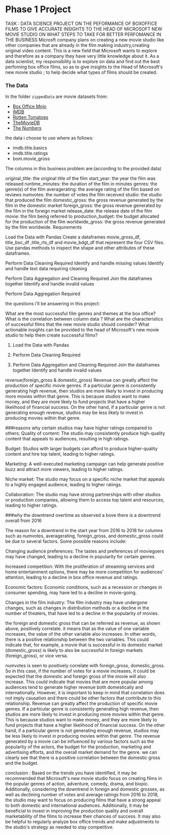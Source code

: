 # Phase 1 Project
TASK : DATA SCIENCE PROJECT ON THE PEFORMANCE OF BOXOFFICE FILMS TO GIVE ACCURATE INSIGHTS TO THE HEAD OF MICROSOFT NEW MOVIE STUDIO ON WHAT STEPS TO TAKE FOR BETTER PERFOMANCE IN THE BUSINESS
Microsft company plans on creating a new movie studio like other companies that are already in the film making industry,creating original video content. This is a new field that Microsoft wants to explore and therefore as a company they have very little knowledge about it. As a data scientist, my responsibility is to explore on data and find out the best perfoming box office films, so as to give insights to the Head of Microsoft's new movie studio ; to help decide what types of films should be created.


### The Data

In the folder `zippedData` are movie datasets from:

* [Box Office Mojo](https://www.boxofficemojo.com/)
* [IMDB](https://www.imdb.com/)
* [Rotten Tomatoes](https://www.rottentomatoes.com/)
* [TheMovieDB](https://www.themoviedb.org/)
* [The Numbers](https://www.the-numbers.com/)

the data i choose to use where as follows:

* imdb.title.basics
* imdb.title.ratings
* bom.movie_gross

The columns in this business problem are:(according to the provided data)

original_title: the original title of the film
start_year: the year the film was released
runtime_minutes: the duration of the film in minutes
genres: the genre(s) of the film
averagerating: the average rating of the film based on reviews
numvotes: the number of votes the film received
studio: the studio that produced the film
domestic_gross: the gross revenue generated by the film in the domestic market
foreign_gross: the gross revenue generated by the film in the foreign market
release_date: the release date of the film
movie: the film being referred to
production_budget: the budget allocated for the production of the film
worldwide_gross: the gross revenue generated by the film worldwide.
Requirements

Load the Data with Pandas Create a dataframes movie_gross_df, title_bsc_df ,title_rts_df and movie_bdgt_df that represent the four CSV files. Use pandas methods to inspect the shape and other attributes of these dataframes.

Perform Data Cleaning Required Identify and handle missing values Identify and handle text data requiring cleaning

Perform Data Aggregation and Cleaning Required Join the dataframes together Identify and handle invalid values

Perform Data Aggregation Required

the questions i'll be answering in this project:

What are the most successful film genres and themes at the box office?
What is the correlation between column data ?
What are the characteristics of successful films that the new movie studio should consider?
What actionable insights can be provided to the head of Microsoft's new movie studio to help them create successful films?


1. Load the Data with Pandas

2. Perform Data Cleaning Required

3. Perform Data Aggregation and Cleaning Required Join the dataframes together Identify and handle invalid values

revenue(foreign_gross & domestic_gross)
Revenue can greatly affect the production of specific movie genres. If a particular genre is consistently generating high revenue, then studios are more likely to invest in producing more movies within that genre. This is because studios want to make money, and they are more likely to fund projects that have a higher likelihood of financial success. On the other hand, if a particular genre is not generating enough revenue, studios may be less likely to invest in producing movies within that genre.


###reasons why certain studios may have higher ratings compared to others:
Quality of content: The studio may consistently produce high-quality content that appeals to audiences, resulting in high ratings.

Budget: Studios with larger budgets can afford to produce higher-quality content and hire top talent, leading to higher ratings.

Marketing: A well-executed marketing campaign can help generate positive buzz and attract more viewers, leading to higher ratings.

Niche market: The studio may focus on a specific niche market that appeals to a highly engaged audience, leading to higher ratings.

Collaboration: The studio may have strong partnerships with other studios or production companies, allowing them to access top talent and resources, leading to higher ratings.



###why the downtrend overtime
as observed a bove there is a downtrend overall from 2016

The reason for a downtrend in the start year from 2016 to 2018 for columns such as numvotes, averagerating, foreign_gross, and domestic_gross could be due to several factors. Some possible reasons include:

Changing audience preferences: The tastes and preferences of moviegoers may have changed, leading to a decline in popularity for certain genres.

Increased competition: With the proliferation of streaming services and home entertainment options, there may be more competition for audiences' attention, leading to a decline in box office revenue and ratings.

Economic factors: Economic conditions, such as a recession or changes in consumer spending, may have led to a decline in movie-going.

Changes in the film industry: The film industry may have undergone changes, such as changes in distribution methods or a decline in the number of theaters, that have led to a decline in the popularity of movies.


the foreign and domestic gross that can be referred as revenue, as shown above, positively correlate.
it means that as the value of one variable increases, the value of the other variable also increases. In other words, there is a positive relationship between the two variables. This could indicate that, for example, a movie that is successful in its domestic market (domestic_gross) is likely to also be successful in foreign markets (foreign_gross), or vice versa.


numvotes is seen to positively correlate with foreign_gross, domestic_gross. So in this case, if the number of votes for a movie increases, it could be expected that the domestic and foreign gross of the movie will also increase. This could indicate that movies that are more popular among audiences tend to generate higher revenue both domestically and internationally. However, it is important to keep in mind that correlation does not imply causation and there could be other factors that contribute to this relationship.
Revenue can greatly affect the production of specific movie genres. If a particular genre is consistently generating high revenue, then studios are more likely to invest in producing more movies within that genre. This is because studios want to make money, and they are more likely to fund projects that have a higher likelihood of financial success. On the other hand, if a particular genre is not generating enough revenue, studios may be less likely to invest in producing movies within that genre. The revenue generated by a movie can be influenced by various factors such as the popularity of the actors, the budget for the production, marketing and advertising efforts, and the overall market demand for the genre. we can clearly see that there is a positive correlation between the domestic gross and the budget.

conclusion :
Based on the trends you have identified, it may be recommended that Microsoft's new movie studio focus on creating films in the popular genres of action, adventure, comedy, drama, and biopic. Additionally, considering the downtrend in foreign and domestic grosses, as well as declining number of votes and average ratings from 2016 to 2018, the studio may want to focus on producing films that have a strong appeal to both domestic and international audiences. Additionally, it may be beneficial to invest in improving the production quality and overall marketability of the films to increase their chances of success. It may also be helpful to regularly analyze box office trends and make adjustments to the studio's strategy as needed to stay competitive.
